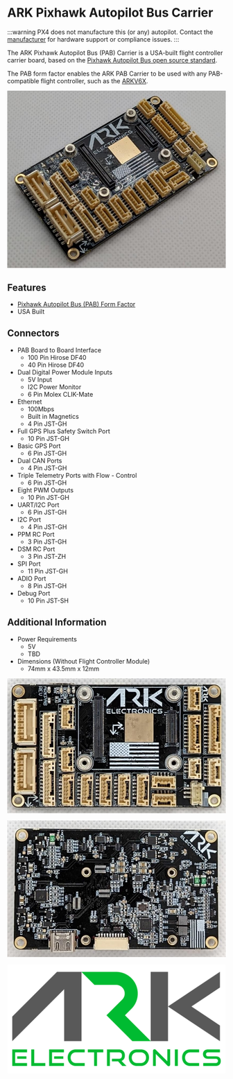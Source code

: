 # ARK Pixhawk Autopilot Bus Carrier

:::warning
PX4 does not manufacture this (or any) autopilot.
Contact the [manufacturer](https://arkelectron.com/contact-us/) for hardware support or compliance issues.
:::

The ARK Pixhawk Autopilot Bus (PAB) Carrier is a USA-built flight controller carrier board, based on the [Pixhawk Autopilot Bus open source standard](https://github.com/pixhawk/Pixhawk-Standards).

The PAB form factor enables the ARK PAB Carrier to be used with any PAB-compatible flight controller, such as the [ARKV6X](../flight_controller/arkv6x.md).

![ARKPAB Main Photo](../../assets/flight_controller/arkpab/arkpab_main.jpg)


## Features

- [Pixhawk Autopilot Bus (PAB) Form Factor](https://github.com/pixhawk/Pixhawk-Standards/blob/master/DS-010%20Pixhawk%20Autopilot%20Bus%20Standard.pdf?_ga=2.20605755.2081055420.1671562222-391294592.1671562222)
- USA Built

## Connectors

- PAB Board to Board Interface
  - 100 Pin Hirose DF40
  - 40 Pin Hirose DF40
- Dual Digital Power Module Inputs
  - 5V Input
  - I2C Power Monitor
  - 6 Pin Molex CLIK-Mate
- Ethernet
  - 100Mbps
  - Built in Magnetics
  - 4 Pin JST-GH
- Full GPS Plus Safety Switch Port
  - 10 Pin JST-GH
- Basic GPS Port
  - 6 Pin JST-GH
- Dual CAN Ports
  - 4 Pin JST-GH
- Triple Telemetry Ports with Flow - Control
  - 6 Pin JST-GH
- Eight PWM Outputs
  - 10 Pin JST-GH
- UART/I2C Port
  - 6 Pin JST-GH
- I2C Port
  - 4 Pin JST-GH
- PPM RC Port
  - 3 Pin JST-GH
- DSM RC Port
  - 3 Pin JST-ZH
- SPI Port
  - 11 Pin JST-GH
- ADIO Port
  - 8 Pin JST-GH
- Debug Port
  - 10 Pin JST-SH

## Additional Information

- Power Requirements
  - 5V
  - TBD
- Dimensions (Without Flight Controller Module)
  - 74mm x 43.5mm x 12mm

![ARKPAB Top Down Photo](../../assets/flight_controller/arkpab/arkpab_top.jpg)

![ARKPAB Bottom Photo](../../assets/flight_controller/arkpab/arkpab_back2.jpg)

![ARK Logo](../../assets/flight_controller/arkpab/ark_logo.png)
